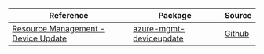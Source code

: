 | Reference | Package | Source |
|---|---|---|
|[Resource Management - Device Update](mgmt-deviceupdate-readme.md)|[azure-mgmt-deviceupdate](https://pypi.org/project/azure-mgmt-deviceupdate)|[Github](https://github.com/Azure/azure-sdk-for-python/blob/main/sdk/deviceupdate/azure-mgmt-deviceupdate)|
